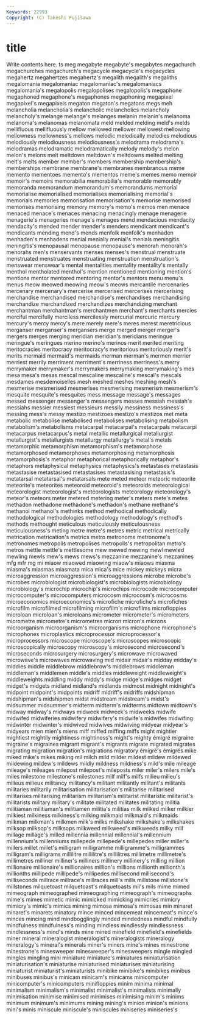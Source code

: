 ```yaml
---
Keywords: 22993 
Copyright: (C) Takeshi Fujisawa
---
```


# title

Write contents here.
ts
meg megabyte megabyte's megabytes megachurch megachurches megachurch's megacycle megacycle's megacycles
megahertz megahertzes megahertz's megalith megalith's megaliths megalomania megalomaniac megalomaniac's megalomaniacs
megalomania's megalopolis megalopolises megalopolis's megaphone megaphoned megaphone's megaphones megaphoning megapixel
megapixel's megapixels megaton megaton's megatons megs meh melancholia melancholia's melancholic
melancholics melancholy melancholy's melange melange's melanges melanin melanin's melanoma melanoma's
melanomas melanomata meld melded melding meld's melds mellifluous mellifluously mellow
mellowed mellower mellowest mellowing mellowness mellowness's mellows melodic melodically melodies
melodious melodiously melodiousness melodiousness's melodrama melodrama's melodramas melodramatic melodramatically melody
melody's melon melon's melons melt meltdown meltdown's meltdowns melted melting
melt's melts member member's members membership membership's memberships membrane membrane's
membranes membranous meme memento mementoes memento's mementos meme's memes memo
memoir memoir's memoirs memorabilia memorabilia's memorable memorably memoranda memorandum memorandum's
memorandums memorial memorialise memorialised memorialises memorialising memorial's memorials memories memorisation
memorisation's memorise memorised memorises memorising memory memory's memo's memos men
menace menaced menace's menaces menacing menacingly menage menagerie menagerie's menageries
menage's menages mend mendacious mendacity mendacity's mended mender mender's menders
mendicant mendicant's mendicants mending mend's mends menfolk menfolk's menhaden menhaden's
menhadens menial menially menial's menials meningitis meningitis's menopausal menopause menopause's
menorah menorah's menorahs men's menservants menses menses's menstrual menstruate menstruated
menstruates menstruating menstruation menstruation's menswear menswear's mental mentalities mentality mentality's
mentally menthol mentholated menthol's mention mentioned mentioning mention's mentions mentor
mentored mentoring mentor's mentors menu menu's menus meow meowed meowing
meow's meows mercantile mercenaries mercenary mercenary's mercerise mercerised mercerises mercerising
merchandise merchandised merchandise's merchandises merchandising merchandize merchandized merchandizes merchandizing merchant
merchantman merchantman's merchantmen merchant's merchants mercies merciful mercifully merciless mercilessly
mercurial mercuric mercury mercury's mercy mercy's mere merely mere's meres
merest meretricious merganser merganser's mergansers merge merged merger merger's mergers
merges merging meridian meridian's meridians meringue meringue's meringues merino merino's
merinos merit merited meriting meritocracies meritocracy meritocracy's meritorious meritoriously merit's
merits mermaid mermaid's mermaids merman merman's mermen merrier merriest merrily
merriment merriment's merriness merriness's merry merrymaker merrymaker's merrymakers merrymaking merrymaking's
mes mesa mesa's mesas mescal mescaline mescaline's mescal's mescals mesdames
mesdemoiselles mesh meshed meshes meshing mesh's mesmerise mesmerised mesmerises mesmerising
mesmerism mesmerism's mesquite mesquite's mesquites mess message message's messages messed
messenger messenger's messengers messes messiah messiah's messiahs messier messiest messieurs
messily messiness messiness's messing mess's messy mestizo mestizoes mestizo's mestizos
met meta metabolic metabolise metabolised metabolises metabolising metabolism metabolism's metabolisms
metacarpal metacarpal's metacarpals metacarpi metacarpus metacarpus's metal metallic metallurgical metallurgist
metallurgist's metallurgists metallurgy metallurgy's metal's metals metamorphic metamorphism metamorphism's metamorphose
metamorphosed metamorphoses metamorphosing metamorphosis metamorphosis's metaphor metaphorical metaphorically metaphor's metaphors
metaphysical metaphysics metaphysics's metastases metastasis metastasise metastasised metastasises metastasising metastasis's
metatarsal metatarsal's metatarsals mete meted meteor meteoric meteorite meteorite's meteorites
meteoroid meteoroid's meteoroids meteorological meteorologist meteorologist's meteorologists meteorology meteorology's meteor's
meteors meter metered metering meter's meters mete's metes methadon methadone
methadone's methadon's methane methane's methanol methanol's methinks method methodical methodically
methodological methodologies methodology methodology's method's methods methought meticulous meticulously meticulousness
meticulousness's meting metre metre's metres metric metrical metrically metrication metrication's
metrics metro metronome metronome's metronomes metropolis metropolises metropolis's metropolitan metro's
metros mettle mettle's mettlesome mew mewed mewing mewl mewled mewling
mewls mew's mews mews's mezzanine mezzanine's mezzanines mfg mfr mg
mi miaow miaowed miaowing miaow's miaows miasma miasma's miasmas miasmata
mica mica's mice mickey mickeys micra microaggression microaggression's microaggressions microbe
microbe's microbes microbiologist microbiologist's microbiologists microbiology microbiology's microchip microchip's microchips
microcode microcomputer microcomputer's microcomputers microcosm microcosm's microcosms microeconomics microeconomics's microfiche
microfiche's microfiches microfilm microfilmed microfilming microfilm's microfilms microfloppies microloan microloan's
microloans micrometer micrometer's micrometers micrometre micrometre's micrometres micron micron's microns
microorganism microorganism's microorganisms microphone microphone's microphones microplastics microprocessor microprocessor's microprocessors
microscope microscope's microscopes microscopic microscopically microscopy microscopy's microsecond microsecond's microseconds
microsurgery microsurgery's microwave microwaved microwave's microwaves microwaving mid midair midair's
midday midday's middies middle middlebrow middlebrow's middlebrows middleman middleman's middlemen
middle's middles middleweight middleweight's middleweights middling middy middy's midge midge's
midges midget midget's midgets midland midland's midlands midmost midnight midnight's
midpoint midpoint's midpoints midriff midriff's midriffs midshipman midshipman's midshipmen midst
midstream midstream's midst's midsummer midsummer's midterm midterm's midterms midtown midtown's
midway midway's midways midweek midweek's midweeks midwife midwifed midwiferies midwifery
midwifery's midwife's midwifes midwifing midwinter midwinter's midwived midwives midwiving midyear
midyear's midyears mien mien's miens miff miffed miffing miffs might
mightier mightiest mightily mightiness mightiness's might's mighty émigré migraine migraine's
migraines migrant migrant's migrants migrate migrated migrates migrating migration migration's
migrations migratory émigré's émigrés mike miked mike's mikes miking mil
milch mild milder mildest mildew mildewed mildewing mildew's mildews mildly
mildness mildness's mild's mile mileage mileage's mileages milepost milepost's mileposts
miler miler's milers mile's miles milestone milestone's milestones milf milf's
milfs milieu milieu's milieus milieux militancy militancy's militant militantly militant's
militants militaries militarily militarisation militarisation's militarise militarised militarises militarising militarism
militarism's militarist militaristic militarist's militarists military military's militate militated militates
militating militia militiaman militiaman's militiamen militia's militias milk milked milker
milkier milkiest milkiness milkiness's milking milkmaid milkmaid's milkmaids milkman milkman's
milkmen milk's milks milkshake milkshake's milkshakes milksop milksop's milksops milkweed
milkweed's milkweeds milky mill millage millage's milled millennia millennial millennial's
millennium millennium's millenniums millepede millepede's millepedes miller miller's millers millet
millet's milligram milligramme milligramme's milligrammes milligram's milligrams millilitre millilitre's millilitres
millimetre millimetre's millimetres milliner milliner's milliners millinery millinery's milling million
millionaire millionaire's millionaires million's millions millionth millionth's millionths millipede millipede's
millipedes millisecond millisecond's milliseconds millrace millrace's millraces mill's mills millstone
millstone's millstones milquetoast milquetoast's milquetoasts mil's mils mime mimed mimeograph
mimeographed mimeographing mimeograph's mimeographs mime's mimes mimetic mimic mimicked mimicking
mimicries mimicry mimicry's mimic's mimics miming mimosa mimosa's mimosas min
minaret minaret's minarets minatory mince minced mincemeat mincemeat's mince's minces
mincing mind mindbogglingly minded mindedness mindful mindfully mindfulness mindfulness's minding
mindless mindlessly mindlessness mindlessness's mind's minds mine mined minefield minefield's
minefields miner mineral mineralogist mineralogist's mineralogists mineralogy mineralogy's mineral's minerals
miner's miners mine's mines minestrone minestrone's minesweeper minesweeper's minesweepers mingle
mingled mingles mingling mini miniature miniature's miniatures miniaturisation miniaturisation's miniaturise
miniaturised miniaturises miniaturising miniaturist miniaturist's miniaturists minibike minibike's minibikes minibus
minibuses minibus's minicam minicam's minicams minicomputer minicomputer's minicomputers minifloppies minim
minima minimal minimalism minimalism's minimalist minimalist's minimalists minimally minimisation minimise
minimised minimises minimising minim's minims minimum minimum's minimums mining mining's
minion minion's minions mini's minis miniscule miniscule's miniscules miniseries miniseries's
